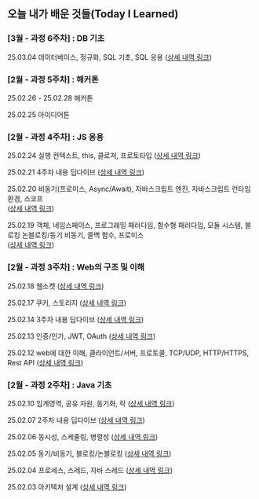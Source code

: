 ## 오늘 내가 배운 것들(Today I Learned)

### [3월 - 과정 6주차] : DB 기초

25.03.04 데이터베이스, 정규화, SQL 기초, SQL 응용 ([상세 내역 링크](https://github.com/100-hours-a-week/wren-til/blob/main/Feb/2025-03-04.md))

### [2월 - 과정 5주차] : 해커톤

25.02.26 - 25.02.28 해커톤

25.02.25 아이디어톤

### [2월 - 과정 4주차] : JS 응용

25.02.24 실행 컨텍스트, this, 클로저, 프로토타입 ([상세 내역 링크](https://github.com/100-hours-a-week/wren-til/blob/main/Feb/2025-02-24.md))

25.02.21 4주차 내용 딥다이브 ([상세 내역 링크](https://github.com/100-hours-a-week/wren-til/blob/main/Feb/2025-02-21.md))

25.02.20 비동기(프로미스, Async/Await), 자바스크립트 엔진, 자바스크립트 런타임 환경, 스코프<br>
([상세 내역 링크](https://github.com/100-hours-a-week/wren-til/blob/main/Feb/2025-02-20.md))

25.02.19 객체, 네임스페이스, 프로그래밍 패러다임, 함수형 패러다임, 모듈 시스템, 블로킹 논블로킹/동기 비동기, 콜백 함수, 프로미스<br>
([상세 내역 링크](https://github.com/100-hours-a-week/wren-til/blob/main/Feb/2025-02-19.md))

### [2월 - 과정 3주차] : Web의 구조 및 이해

25.02.18 웹소켓 ([상세 내역 링크](https://github.com/100-hours-a-week/wren-til/blob/main/Feb/2025-02-18.md))

25.02.17 쿠키, 스토리지 ([상세 내역 링크](https://github.com/100-hours-a-week/wren-til/blob/main/Feb/2025-02-17.md))

25.02.14 3주차 내용 딥다이브 ([상세 내역 링크](https://github.com/100-hours-a-week/wren-til/blob/main/Feb/2025-02-14.md))

25.02.13 인증/인가, JWT, OAuth ([상세 내역 링크](https://github.com/100-hours-a-week/wren-til/blob/main/Feb/2025-02-13.md))

25.02.12 web에 대한 이해, 클라이언트/서버, 프로토콜, TCP/UDP, HTTP/HTTPS, Rest API ([상세 내역 링크](https://github.com/100-hours-a-week/wren-til/blob/main/Feb/2025-02-12.md))

### [2월 - 과정 2주차] : Java 기초

25.02.10 임계영역, 공유 자원, 동기화, 락 ([상세 내역 링크](https://github.com/100-hours-a-week/wren-til/blob/main/Feb/2025-02-10.md))

25.02.07 2주차 내용 딥다이브 ([상세 내역 링크](https://github.com/100-hours-a-week/wren-til/blob/main/Feb/2025-02-07.md))

25.02.06 동시성, 스케줄링, 병렬성 ([상세 내역 링크](https://github.com/100-hours-a-week/wren-til/blob/main/Feb/2025-02-06.md))

25.02.05 동기/비동기, 블로킹/논블로킹 ([상세 내역 링크](https://github.com/100-hours-a-week/wren-til/blob/main/Feb/2025-02-05.md))

25.02.04 프로세스, 스레드, 자바 스레드 ([상세 내역 링크](https://github.com/100-hours-a-week/wren-til/blob/main/Feb/2025-02-04.md))

25.02.03 아키텍처 설계 ([상세 내역 링크](https://github.com/100-hours-a-week/wren-til/blob/main/Feb/2025-02-03.md))